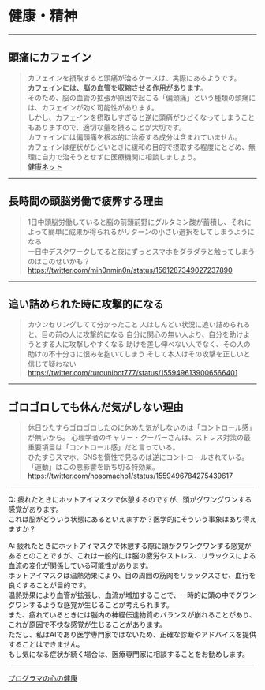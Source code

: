 # 健康・精神

---

## 頭痛にカフェイン

>カフェインを摂取すると頭痛が治るケースは、実際にあるようです。  
**カフェインには、脳の血管を収縮させる作用があります**。  
そのため、脳の血管の拡張が原因で起こる「偏頭痛」という種類の頭痛には、カフェインが効く可能性があります。  
しかし、カフェインを摂取しすぎると逆に頭痛がひどくなってしまうこともありますので、適切な量を摂ることが大切です。  
カフェインには偏頭痛を根本的に治療する成分は含まれていません。  
カフェインは症状がひどいときに緩和の目的で摂取する程度にとどめ、無理に自力で治そうとせずに医療機関に相談しましょう。  
[健康ネット](https://www.mcsg.co.jp/kentatsu/health-care/18032)  

---

## 長時間の頭脳労働で疲弊する理由

>1日中頭脳労働していると脳の前頭前野にグルタミン酸が蓄積し、それによって簡単に成果が得られるがリターンの小さい選択をしてしまうようになる  
>一日中デスクワークしてると夜にずっとスマホをダラダラと触ってしまうのはこのせいかも？  
<https://twitter.com/min0nmin0n/status/1561287349027237890>  

---

## 追い詰められた時に攻撃的になる

>カウンセリングしてて分かったこと
人はしんどい状況に追い詰められると、目の前の人に攻撃的になる
自分に関心の無い人より、自分を助けようとする人に攻撃しやすくなる
助けを差し伸べない人でなく、その人の助けの不十分さに恨みを抱いてしまう
そして本人はその攻撃を正しいと信じて疑わない
<https://twitter.com/rurounibot777/status/1559496139006566401>  

---

## ゴロゴロしても休んだ気がしない理由

>休日ひたすらゴロゴロしたのに休めた気がしないのは「コントロール感」が無いから。
心理学者のキャリー・クーパーさんは、ストレス対策の最重要項目は「コントロール感」だと言っている。  
ひたすらスマホ、SNSを惰性で見るのは逆にコントロールされている。  
「運動」はこの悪影響を断ち切る特効薬。  
<https://twitter.com/hosomacho1/status/1559496784275439617>  

---

Q: 疲れたときにホットアイマスクで休憩するのですが、頭がグワングワンする感覚があります。  
これは脳がどういう状態にあるといえますか？医学的にそういう事象はあり得えますか？  

A: 疲れたときにホットアイマスクで休憩する際に頭がグワングワンする感覚があるとのことですが、これは一般的には脳の疲労やストレス、リラックスによる血流の変化が関係している可能性があります。  
ホットアイマスクは温熱効果により、目の周囲の筋肉をリラックスさせ、血行を良くすることが目的です。  
温熱効果により血管が拡張し、血流が増加することで、一時的に頭の中でグワングワンするような感覚が生じることが考えられます。  
また、疲れているときには脳内の神経伝達物質のバランスが崩れることがあり、これが原因で不快な感覚が生じることがあります。  
ただし、私はAIであり医学専門家ではないため、正確な診断やアドバイスを提供することはできません。  
もし気になる症状が続く場合は、医療専門家に相談することをお勧めします。  

---

[プログラマの心の健康](https://www.hyuki.com/kokoro/)  
